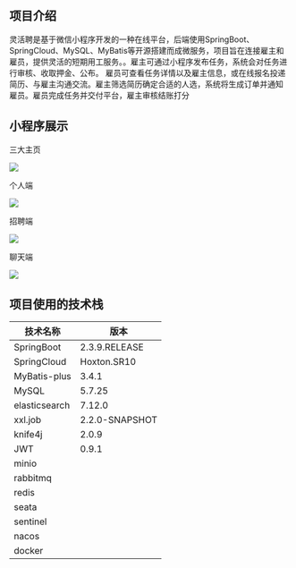 ## 项目介绍

灵活聘是基于微信小程序开发的一种在线平台，后端使用SpringBoot、SpringCloud、MySQL、MyBatis等开源搭建而成微服务，项目旨在连接雇主和雇员，提供灵活的短期用工服务。。雇主可通过小程序发布任务，系统会对任务进行审核、收取押金、公布。 雇员可查看任务详情以及雇主信息，或在线报名投递简历、与雇主沟通交流。雇主筛选简历确定合适的人选，系统将生成订单并通知 雇员。雇员完成任务并交付平台，雇主审核结账打分



## 小程序展示

三大主页

![](D:\图片\灵活聘\三大主页.jpg)

个人端

![](D:\图片\灵活聘\个人端.jpg)

招聘端

![](D:\图片\灵活聘\招聘端.jpg)

聊天端

![](D:\图片\灵活聘\聊天端.jpg)

## 项目使用的技术栈

| 技术名称      | 版本           |
| ------------- | -------------- |
| SpringBoot    | 2.3.9.RELEASE  |
| SpringCloud   | Hoxton.SR10    |
| MyBatis-plus  | 3.4.1          |
| MySQL         | 5.7.25         |
| elasticsearch | 7.12.0         |
| xxl.job       | 2.2.0-SNAPSHOT |
| knife4j       | 2.0.9          |
| JWT           | 0.9.1          |
| minio         |                |
| rabbitmq      |                |
| redis         |                |
| seata         |                |
| sentinel      |                |
| nacos         |                |
| docker        |                |

